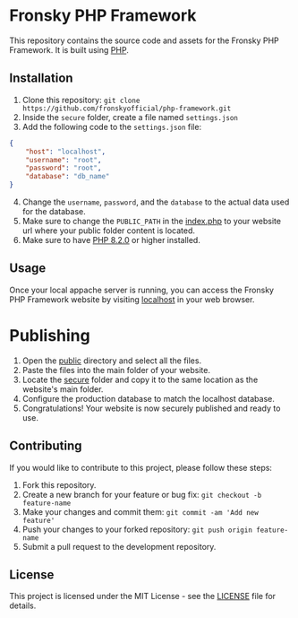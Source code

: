 # Fronsky PHP Framework

This repository contains the source code and assets for the Fronsky PHP Framework. It is built using [PHP](https://www.php.net/manual/en/getting-started.php).

## Installation

1. Clone this repository: `git clone https://github.com/fronskyofficial/php-framework.git`
2. Inside the `secure` folder, create a file named `settings.json`
3. Add the following code to the `settings.json` file:

```json
{
    "host": "localhost",
    "username": "root",
    "password": "root",
    "database": "db_name"
}
```

4. Change the `username`, `password`, and the `database` to the actual data used for the database.
5. Make sure to change the `PUBLIC_PATH` in the [index.php](public/index.php) to your website url where your public folder content is located.
6. Make sure to have [PHP 8.2.0](https://www.php.net/releases/8.2/en.php) or higher installed.

## Usage

Once your local appache server is running, you can access the Fronsky PHP Framework website by visiting [localhost](http://localhost) in your web browser.

# Publishing

1. Open the [public](public) directory and select all the files.
2. Paste the files into the main folder of your website.
3. Locate the [secure](secure) folder and copy it to the same location as the website's main folder.
4. Configure the production database to match the localhost database.
5. Congratulations! Your website is now securely published and ready to use.

## Contributing

If you would like to contribute to this project, please follow these steps:

1. Fork this repository.
2. Create a new branch for your feature or bug fix: `git checkout -b feature-name`
3. Make your changes and commit them: `git commit -am 'Add new feature'`
4. Push your changes to your forked repository: `git push origin feature-name`
5. Submit a pull request to the development repository.

## License

This project is licensed under the MIT License - see the [LICENSE](LICENSE) file for details.
